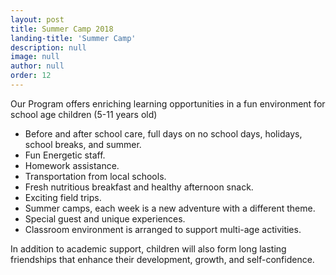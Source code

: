 ```yaml
---
layout: post
title: Summer Camp 2018
landing-title: 'Summer Camp'
description: null
image: null
author: null
order: 12
---
```


Our Program offers enriching learning opportunities in a fun environment for school age children (5-11 years old)

* Before and after school care, full days on no school days, holidays, school breaks, and summer.
* Fun Energetic staff.
* Homework assistance.
* Transportation from local schools.
* Fresh nutritious breakfast and healthy afternoon snack.
* Exciting field trips.
* Summer camps, each week is a new adventure with a different theme.
* Special guest and unique experiences.
* Classroom environment is arranged to support multi-age activities.

In addition to academic support, children will also form long lasting friendships that enhance their development, growth, and self-confidence.